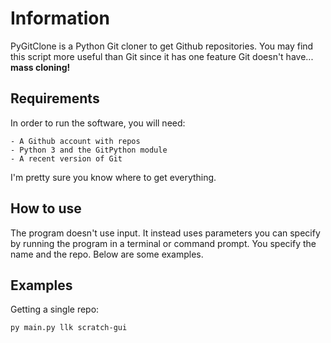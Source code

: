 # Information
PyGitClone is a Python Git cloner to get Github repositories. You may find this script more useful than Git 
since it has one feature Git doesn't have... __mass cloning!__

## Requirements
In order to run the software, you will need:
          
```
- A Github account with repos
- Python 3 and the GitPython module
- A recent version of Git
```

I'm pretty sure you know where to get everything.

## How to use
The program doesn't use input. It instead uses parameters you can specify by running the program in a terminal or command prompt.
You specify the name and the repo. Below are some examples.

## Examples

Getting a single repo:
```
py main.py llk scratch-gui
```
